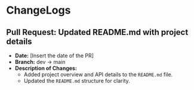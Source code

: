 # ChangeLogs

## Pull Request: Updated README.md with project details

- **Date:** [Insert the date of the PR]
- **Branch:** dev → main
- **Description of Changes:**
  - Added project overview and API details to the `README.md` file.
  - Updated the `README.md` structure for clarity.
